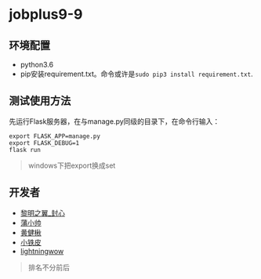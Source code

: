 # jobplus9-9

## 环境配置

- python3.6
- pip安装requirement.txt。命令或许是`sudo pip3 install requirement.txt`.

## 测试使用方法

先运行Flask服务器，在与manage.py同级的目录下，在命令行输入：
```shell
export FLASK_APP=manage.py
export FLASK_DEBUG=1
flask run
```

> windows下把export换成set

## 开发者

- [黎明之翼_封心](https://github.com/Raymond38324)
- [蒲小帅](https://github.com/puxiaoshuai)
- [黄健楸](https://github.com/linxixizhi/)
- [小铁皮](https://github.com/xiaotiepi)
- [lightningwow](https://github.com/limi2018)

> 排名不分前后